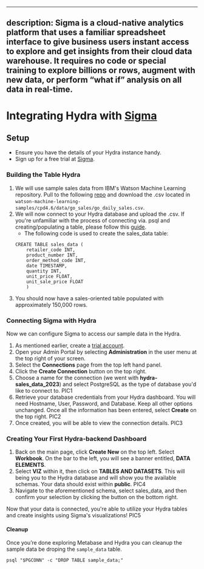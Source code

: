 
---
description: Sigma is a cloud-native analytics platform that uses a familiar spreadsheet interface to give business users instant access to explore and get insights from their cloud data warehouse. It requires no code or special training to explore billions or rows, augment with new data, or perform “what if” analysis on all data in real⁠-⁠time.
---

# Integrating Hydra with  [Sigma](https://www.sigmacomputing.com/)



## Setup

- Ensure you have the details of your Hydra instance handy.
- Sign up for a free trial at [Sigma](https://www.sigmacomputing.com/free-trial).

### Building the Table Hydra
1.  We will use sample sales data from IBM's Watson Machine Learning repository. Pull to the following [repo](https://github.com/IBM/watson-machine-learning-samples) and download the .csv located in `watson-machine-learning-samples/cpd4.6/data/go_sales/go_daily_sales.csv`.
2. We will now connect to your Hydra database and upload the .csv. If you're unfamiliar with the process of connecting via. psql and creating/populating a table, please follow this [guide](https://docs.hydra.so/centralize-data/load/from-local-csv-file). 
	* The following code is used to create the sales_data table:
	```
	CREATE TABLE sales_data (
	    retailer_code INT,
	    product_number INT,
	    order_method_code INT,
	    date TIMESTAMP,
	    quantity INT,
	    unit_price FLOAT,
	    unit_sale_price FLOAT
	    )
	```
3. You should now have a sales-oriented table populated with approximately 150,000 rows.


### Connecting Sigma with Hydra

Now we can configure Sigma to access our sample data in the Hydra.

1. As mentioned earlier, create a [trial account](https://www.sigmacomputing.com/free-trial).
2. Open your Admin Portal by selecting **Administration** in the user menu at the top right of your screen.
3. Select the **Connections** page from the top left hand panel.
4. Click the **Create Connection** button on the top right.
5. Choose a name for the connection (we went with **hydra-sales_data_2023**) and select PostgreSQL as the type of database you'd like to connect to. PIC1
6. Retrieve your database credentials from your Hydra dashboard. You will need Hostname, User, Password, and Database. Keep all other options unchanged. Once all the information has been entered, select **Create** on the top right. PIC2
7. Once created, you will be able to view the connection details. PIC3

### Creating Your First Hydra-backend Dashboard
1. Back on the main page, click **Create New** on the top left. Select **Workbook**. On the bar to the left, you will see a banner entitled, **DATA ELEMENTS**. 
2. Select **VIZ** within it, then click on **TABLES AND DATASETS**. This will being you to the Hydra database and will show you the available schemas. Your data should exist within **public**. PIC4
3. Navigate to the aforementioned schema, select sales_data, and then confirm your selection by clicking the button on the bottom right.

Now that your data is connected, you're able to utilize your Hydra tables and create insights using Sigma's visualizations! PIC5




#### Cleanup

Once you’re done exploring Metabase and Hydra you can cleanup the sample data be droping the `sample_data` table.

```shell
psql "$PGCONN" -c "DROP TABLE sample_data;"
```
